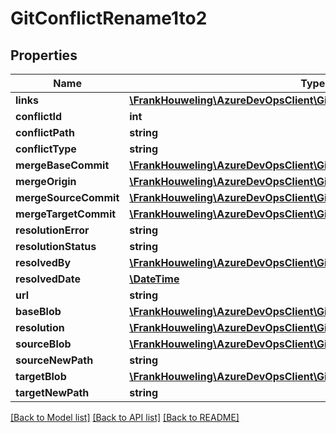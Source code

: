 # GitConflictRename1to2

## Properties
Name | Type | Description | Notes
------------ | ------------- | ------------- | -------------
**links** | [**\FrankHouweling\AzureDevOpsClient\Git\Model\ReferenceLinks**](ReferenceLinks.md) |  | [optional] 
**conflictId** | **int** |  | [optional] 
**conflictPath** | **string** |  | [optional] 
**conflictType** | **string** |  | [optional] 
**mergeBaseCommit** | [**\FrankHouweling\AzureDevOpsClient\Git\Model\GitCommitRef**](GitCommitRef.md) |  | [optional] 
**mergeOrigin** | [**\FrankHouweling\AzureDevOpsClient\Git\Model\GitMergeOriginRef**](GitMergeOriginRef.md) |  | [optional] 
**mergeSourceCommit** | [**\FrankHouweling\AzureDevOpsClient\Git\Model\GitCommitRef**](GitCommitRef.md) |  | [optional] 
**mergeTargetCommit** | [**\FrankHouweling\AzureDevOpsClient\Git\Model\GitCommitRef**](GitCommitRef.md) |  | [optional] 
**resolutionError** | **string** |  | [optional] 
**resolutionStatus** | **string** |  | [optional] 
**resolvedBy** | [**\FrankHouweling\AzureDevOpsClient\Git\Model\IdentityRef**](IdentityRef.md) |  | [optional] 
**resolvedDate** | [**\DateTime**](\DateTime.md) |  | [optional] 
**url** | **string** |  | [optional] 
**baseBlob** | [**\FrankHouweling\AzureDevOpsClient\Git\Model\GitBlobRef**](GitBlobRef.md) |  | [optional] 
**resolution** | [**\FrankHouweling\AzureDevOpsClient\Git\Model\GitResolutionRename1to2**](GitResolutionRename1to2.md) |  | [optional] 
**sourceBlob** | [**\FrankHouweling\AzureDevOpsClient\Git\Model\GitBlobRef**](GitBlobRef.md) |  | [optional] 
**sourceNewPath** | **string** |  | [optional] 
**targetBlob** | [**\FrankHouweling\AzureDevOpsClient\Git\Model\GitBlobRef**](GitBlobRef.md) |  | [optional] 
**targetNewPath** | **string** |  | [optional] 

[[Back to Model list]](../README.md#documentation-for-models) [[Back to API list]](../README.md#documentation-for-api-endpoints) [[Back to README]](../README.md)



